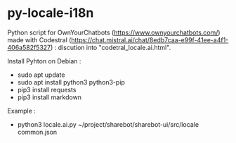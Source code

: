 # py-locale-i18n

Python script for OwnYourChatbots (https://www.ownyourchatbots.com/) made with Codestral (https://chat.mistral.ai/chat/8edb7caa-e99f-41ee-a4f1-406a582f5327) : discution into "codetral_locale.ai.html".

Install Pyhton on Debian :

-  sudo apt update
-  sudo apt install python3 python3-pip
-  pip3 install requests
-  pip3 install markdown

Example :

- python3 locale.ai.py ~/project/sharebot/sharebot-ui/src/locale common.json
